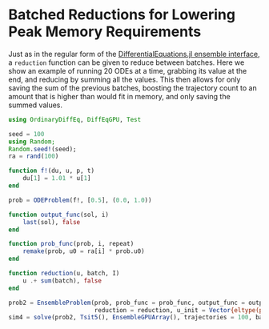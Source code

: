 # Batched Reductions for Lowering Peak Memory Requirements

Just as in the regular form of the
[DifferentialEquations.jl ensemble interface](https://docs.sciml.ai/DiffEqDocs/stable/features/ensemble/),
a `reduction` function can be given to reduce between batches. Here we show an example
of running 20 ODEs at a time, grabbing its value at the end, and reducing by summing all
the values. This then allows for only saving the sum of the previous batches, boosting
the trajectory count to an amount that is higher than would fit in memory, and only saving
the summed values.


```julia
using OrdinaryDiffEq, DiffEqGPU, Test

seed = 100
using Random;
Random.seed!(seed);
ra = rand(100)

function f!(du, u, p, t)
    du[1] = 1.01 * u[1]
end

prob = ODEProblem(f!, [0.5], (0.0, 1.0))

function output_func(sol, i)
    last(sol), false
end

function prob_func(prob, i, repeat)
    remake(prob, u0 = ra[i] * prob.u0)
end

function reduction(u, batch, I)
    u .+ sum(batch), false
end

prob2 = EnsembleProblem(prob, prob_func = prob_func, output_func = output_func,
                        reduction = reduction, u_init = Vector{eltype(prob.u0)}([0.0]))
sim4 = solve(prob2, Tsit5(), EnsembleGPUArray(), trajectories = 100, batch_size = 20)
```
